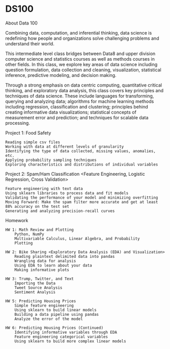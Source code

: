 # DS100
About Data 100

Combining data, computation, and inferential thinking, data science is redefining how people and organizations solve challenging problems and understand their world. 

This intermediate level class bridges between Data8 and upper division computer science and statistics courses as well as methods courses in other fields. In this class, we explore key areas of data science including question formulation, data collection and cleaning, visualization, statistical inference, predictive modeling, and decision making.​ 

Through a strong emphasis on data centric computing, quantitative critical thinking, and exploratory data analysis, this class covers key principles and techniques of data science. These include languages for transforming, querying and analyzing data; algorithms for machine learning methods including regression, classification and clustering; principles behind creating informative data visualizations; statistical concepts of measurement error and prediction; and techniques for scalable data processing.

Project 1: Food Safety

    Reading simple csv files
    Working with data at different levels of granularity
    Identifying the type of data collected, missing values, anomalies, etc.
    Applying probability sampling techniques
    Exploring characteristics and distributions of individual variables

Project 2: Spam/Ham Classification <Feature Engineering, Logistic Regression, Cross Validation>

    Feature engineering with text data
    Using sklearn libraries to process data and fit models
    Validating the performance of your model and minimizing overfitting
    Moving Forward: Make the spam filter more accurate and get at least 88% accuracy on the test set
    Generating and analyzing precision-recall curves

Homework

    HW 1: Math Review and Plotting
        Python, NumPy
        Multivariable Calculus, Linear Algebra, and Probability
        Plotting

    HW 2: Bike Sharing <Exploratory Data Analysis (EDA) and Visualization>
        Reading plaintext delimited data into pandas
        Wrangling data for analysis
        Using EDA to learn about your data
        Making informative plots

    HW 3: Trump, Twitter, and Text
        Importing the Data
        Tweet Source Analysis
        Sentiment Analysis

    HW 5: Predicting Housing Prices
        Simple feature engineering
        Using sklearn to build linear models
        Building a data pipeline using pandas
        Analyze the error of the model

    HW 6: Predicting Housing Prices (Continued)
        Identifying informative variables through EDA
        Feature engineering categorical variables
        Using sklearn to build more complex linear models
